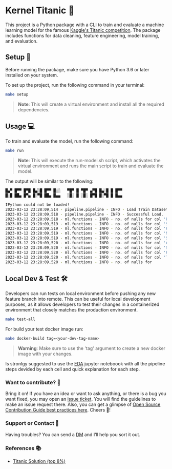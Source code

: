 # Kernel Titanic 🚢
This project is a Python package with a CLI to train and evaluate a machine learning model for the famous [Kaggle's Titanic competition](https://www.kaggle.com/competitions/titanic). 
The package includes functions for data cleaning, feature engineering, model training, and evaluation.

## Setup 🚀

Before running the package, make sure you have Python 3.6 or later installed on your system.

To set up the project, run the following command in your terminal:

```sh   
make setup
```

> **Note**:
> This will create a virtual environment and install all the required dependencies.

## Usage 💻
To train and evaluate the model, run the following command:

```sh   
make run
```

> **Note**:
> This will execute the run-model.sh script, which activates the virtual environment and runs the main script to train and evaluate the model.

The output will be similar to the following:

```bash   
█▄▀ █▀▀ █▀█ █▄░█ █▀▀ █░░   ▀█▀ █ ▀█▀ ▄▀█ █▄░█ █ █▀▀
█░█ ██▄ █▀▄ █░▀█ ██▄ █▄▄   ░█░ █ ░█░ █▀█ █░▀█ █ █▄▄

IPython could not be loaded!
2023-03-12 23:28:09,514 - pipeline.pipeline - INFO - Load Train Dataset: data/input/train.csv
2023-03-12 23:28:09,518 - pipeline.pipeline - INFO - Successful Load.
2023-03-12 23:28:09,518 - ml.functions - INFO - no. of nulls for col 'PassengerId' in set 'test_df': 0
2023-03-12 23:28:09,519 - ml.functions - INFO - no. of nulls for col 'Survived' in set 'test_df': 0
2023-03-12 23:28:09,519 - ml.functions - INFO - no. of nulls for col 'Pclass' in set 'test_df': 0
2023-03-12 23:28:09,519 - ml.functions - INFO - no. of nulls for col 'Name' in set 'test_df': 0
2023-03-12 23:28:09,519 - ml.functions - INFO - no. of nulls for col 'Sex' in set 'test_df': 0
2023-03-12 23:28:09,520 - ml.functions - INFO - no. of nulls for col 'Age' in set 'test_df': 177 **
2023-03-12 23:28:09,520 - ml.functions - INFO - no. of nulls for col 'SibSp' in set 'test_df': 0
2023-03-12 23:28:09,520 - ml.functions - INFO - no. of nulls for col 'Parch' in set 'test_df': 0
2023-03-12 23:28:09,520 - ml.functions - INFO - no. of nulls for col 'Ticket' in set 'test_df': 0
2023-03-12 23:28:09,520 - ml.functions - INFO - no. of nulls for
```

## Local Dev & Test 🛠️
Developers can run tests on local environment before pushing any new feature branch into remote. 
This can be useful for local development purposes, as it allows developers to test their changes in a containerized environment that closely matches the production environment.

```sh   
make test-all
```

For build your test docker image run:

```sh   
make docker-build tag=<your-dev-tag-name>
```

> **Warning**:
> Make sure to use the 'tag' argument to create a new docker image with your changes.

Is stronlgy suggested to use the [EDA](https://github.com/LuisFalva/titanic_kernel_svm_mlops/blob/develop/notebooks/EDA.ipynb) jupyter noteboook with all the pipeline steps devided by each cell and quick explanation for each step.

### Want to contribute? 🤔

Bring it on! If you have an idea or want to ask anything, or there is a bug you want fixed, you may open an [issue ticket](https://github.com/LuisFalva/titanic_kernel_svm_mlops/issues). You will find the guidelines to make an issue request there. Also, you can get a glimpse of [Open Source Contribution Guide best practices here](https://opensource.guide/).
Cheers 🍻!

### Support or Contact 📠

Having troubles? You can send a [DM](https://mail.google.com/mail/u/0/?tab=rm&ogbl#inbox?compose=CllgCJZZQVJHBJKmdjtXgzlrRcRktFLwFQsvWKqcTRtvQTVcHvgTNSxVzjZqjvDFhZlVJlPKqtg) and I’ll help you sort it out.

### References 📚
- [Titanic Solution (top 8%)](https://www.kaggle.com/code/akhileshthite/titanic-solution-top-8)
